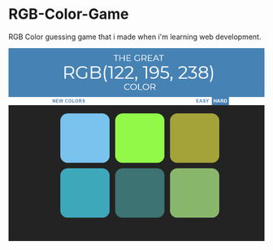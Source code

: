 # RGB-Color-Game
RGB Color guessing game that i made when i'm learning web development.

![alt text](https://github.com/emrekosen/RGB-Color-Game/blob/master/screenshot.png "Screenshot")
